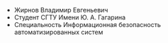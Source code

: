 - Жирнов Владимир Евгеньевич 
- Студент СГТУ Имени Ю. А. Гагарина
- Специальность Информационная безопасность автоматизированных систем
<!---
VladimirZh2003/VladimirZh2003 is a ✨ special ✨ repository because its `README.md` (this file) appears on your GitHub profile.
You can click the Preview link to take a look at your changes.
--->
